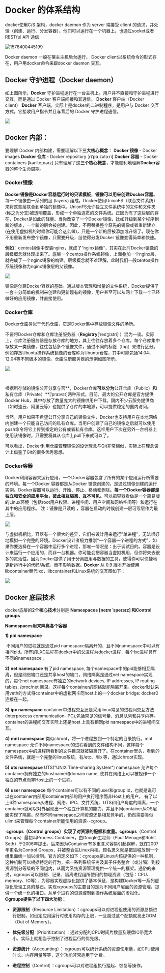 

# Docker 的体系结构

docker使用C/S 架构，docker daemon 作为 server 端接受 client 的请求，并处理（创建、运行、分发容器），他们可以运行在一个机器上，也通过socket或者RESTful API 通信

![1576400445199](images/docker-2-001.png)

Docker daemon 一般在宿主主机后台运行。
Docker client以系统命令的形式存在，用户用docker命令来跟docker daemon 交互。



## Docker 守护进程（Docker daemon）

如上图所示，**Docker** 守护进程运行在一台主机上。用户并不直接和守护进程进行交互，而是通过 Docker 客户端间接和其通信。
**Docker** 客户端（Docker client）
**Docker** 客户端，实际上是docker的二进制程序，是用户与 Docker 交互方式。它接收用户指令并且与背后的 Docker 守护进程通信。

![](images/docker-2-002.png)



## Docker 内部：

要理解 Docker 内部构建，需要理解以下**三大核心概念**：
**Docker 镜像** - Docker images
**Docker 仓库** - Docker repository [rɪˈpɑːzətɔːri] 
**Docker 容器** - Docker containers [kənˈteɪnərz]
只有理解了这**三个核心概念**，才能顺利地理解**Docker**容器的整个生命周期。



### Docker镜像

**Docker镜像是Docker容器运行时的只读模板**，**镜像可以用来创建Docker容器**。每一个镜像由一系列的层 (layers) 组成。Docker使用UnionFS（联合文件系统）来将这些层联合到单独的镜像中。UnionFS允许独立文件系统中的文件和文件夹(称之为分支)被透明覆盖，形成一个单独连贯的文件系统。正因为有了这些层的存在，Docker是如此的轻量。当你改变了一个Docker镜像，比如升级到某个程序到新的版本，一个新的层会被创建。因此，不用替换整个原先的镜像或者重新建立(在使用虚拟机的时候你可能会这么做)，只是一个新的层被添加或升级了。现在你不用重新发布整个镜像，只需要升级，层使得分发Docker 镜像变得简单和快速。

**例如**：centos镜像中安装nginx，就成了“nginx镜像”，其实在此时Docker镜像的层级概念就体现出来了。底层一个centos操作系统镜像，上面叠加一个nginx层，就完成了一个nginx镜像的构建。层级概念就不难理解，此时我们一般centos操作系统镜像称为nginx镜像层的父镜像。

![](images/docker-2-003.png)

镜像是创建Docker容器的基础。通过版本管理和增量的文件系统，Docker提供了一套十分简单的机制来创建和更新现有的镜像，用户甚至可以从网上下载一个已经做好的应用镜像，并直接使用。



### Docker仓库

Docker仓库类似于代码仓库，它是Docker集中存放镜像文件的场所。

不要将Docker仓库和仓库注册服务器（**Registry**[ˈredʒɪstri] ）混为一谈。实际上，仓库注册服务器是存放仓库的地方，其上往往存放着多个仓库。每个仓库集中存放某一类镜像，往往包括多个镜像文件，通过不同的标签（tag）来进行区分。例如存放Ubuntu操作系统镜像的仓库称为Ubuntu仓库，其中可能包括14.04、12.04等不同版本的镜像。仓库注册服务器的示例如图所示。

![](images/docker-2-004.png)

​	

根据所存储的镜像公开分享与否**，Docker仓库**可以分为**公开仓库（Public）**和**私有仓库（Private）**[ˈpraɪvət]两种形式。目前，最大的公开仓库是官方提供Docker Hub，其中存放了数量庞大的镜像供用户下载。国内不少云服务提供商（如时速云、阿里云等）也提供了仓库的本地源，可以提供稳定的国内访问。

​	当然，用户如果不希望公开分享自己的镜像文件，Docker也支持用户在本地网络内创建一个只能自己访问的私有仓库。当用户创建了自己的镜像之后就可以使用push命令将它上传到指定的公有或者私有仓库。这样用户下次在另外一台机器上使用该镜像时，只需要将其从仓库上pull下来就可以了。

​	可以看出，Docker利用仓库管理镜像的设计理念与Git非常相似，实际上在理念设计上借鉴了Git的很多优秀思想。



### Docker容器

​	Docker利用容器来运行应用，一个Docker容器包含了所有的某个应用运行所需要的环境。每一个Docker 容器都是从Docker 镜像创建的，是通过镜像创建的运行实例。Docker容器可以运行、开始、停止、移动和删除。**每一个Docker容器都是独立和安全的应用平台，彼此相互隔离、互不可见。**
​	可以把容器看做是一个简易版的Linux环境（包括root用户权限、进程空间、用户空间和网络空间等）和运行在其中的应用程序。
注：镜像是只读的 ，容器在启动的时候创建一层可写层作为最上层。

![](images/docker-2-005.png)

​	与虚拟机相比，容器有一个很大的差异，它们被设计用来运行"单进程"，无法很好地模拟一个完整的环境。Docker设计者极力推崇“一个容器一个进程的方式”，如果你要选择在一个容器中运行多个进程，那唯一情况是：出于调试目的。容器是设计来运行一个应用的，而非一台机器。你可能会把容器当虚拟机用，但你将失去很多的灵活性，因为Docker提供了用于分离应用与数据的工具，使得你可以快捷地更新运行中的代码/系统，而不影响数据。
​	**Docker** 从 0.9 版本开始使用 libcontainer替代lxc，libcontainer和Linux系统的交互图如下：

![](images/docker-2-006.png)



## Docker 底层技术

docker底层的**2个核心技术**分别是 **Namespaces  [neɪm ˈspeɪsɪz] 和Control groups**

**Namespaces用来隔离各个容器**

**1)** **pid namespace**

​	不同用户的进程就是通过pid namespace隔离开的，且不同namespace中可以有相同pid。所有的LXC进程在docker中的父进程为docker进程，每个lxc进程具有不同的namespace 。

**2)** **net namespace**
	有了pid namespace, 每个namespace中的pid能够相互隔离，但是网络端口还是共享host的端口。网络隔离是通过net namespace实现的，每个net namespace有独立的network devices, IP addresses, IP routing tables, /proc/net 目录。这样每个container的网络就能隔离开来。docker默认采用veth的方式将container中的虚拟网卡同host上的一个docker bridge: docker0 连接在一起。

**3)** **ipc namespace**
	container中进程交互还是采用linux常见的进程间交互方法 (interprocess communication-IPC),包括常见的信号量、消息队列和共享内存。container的进程间交互实际上还是host 上具有相同pid namespace中的进程间交互。

**4)** **mnt namespace**
	类似chroot，将一个进程放到一个特定的目录执行。mnt namespace 允许不同namespace的进程看到的文件结构不同，这样每个namespace中的进程所看到的文件目录就被隔离开了。在container里头，看到的文件系统，就是一个完整的linux系统，有/etc、/lib 等，通过chroot实现。

**5)** **uts namespace**
	UTS("UNIX Time-sharing System") namespace 允许每个container拥有独立的hostname和domain name, 使其在网络上可以被视作一个独立的节点而非Host上的一个进程。

**6)** **user namespace**
	每个container可以有不同的user和group id，也就是说可以在container内部用container内部的用户执行程序而非Host上的用户。
	有了以上6种namespace从进程、网络、IPC、文件系统、UTS和用户角度的隔离，一个container就可以对外展现出一个独立计算机的能力，并且不同container从OS层面实现了隔离。然而不同namespace之间资源还是相互竞争的，仍然需要类似ulimit来管理每个container所能使用的资源--cgroup。

​	**cgroups（Control groups）实现了对资源的配额和度量。**
​	**cgroups**（Control Groups）最初叫Process Container，由Google工程师（Paul Menage和Rohit Seth）于2006年提出，后来因为Container有多重含义容易引起误解，就在2007年更名为Control Groups，并被整合进Linux内核。顾名思义就是把进程放到一个组里面统一加以控制。官方的定义如下：cgroups是Linux内核提供的一种机制，这种机制可以根据特定的行为，把一系列系统任务及其子任务整合（或分隔）到按资源划分等级的不同组内，从而为系统资源管理提供一个统一的框架。
​	通俗的来说，cgroups可以限制、记录、隔离进程组所使用的物理资源（包括：CPU、memory、IO等），为容器实现虚拟化提供了基本保证，是构建Docker等一系列虚拟化管理工具的基石。
​	实现cgroups的主要目的是为不同用户层面的资源管理，提供一个统一化的接口。从单个进程的资源控制到操作系统层面的虚拟化。**Cgroups提供了以下四大功能：**

- **资源限制**（Resource Limitation）：cgroups可以对进程组使用的资源总额进行限制。如设定应用运行时使用内存的上限，一旦超过这个配额就发出OOM（Out of Memory）。
  
- **优先级分配**（Prioritization）：通过分配的CPU时间片数量及硬盘IO带宽大
  小，实际上就相当于控制了进程运行的优先级。

- **资源统计**（Accounting）： cgroups可以统计系统的资源使用量，如CPU使用时长、内存用量等等，这个功能非常适用于计费。
  
- **进程控制**（Control）：cgroups可以对进程组执行挂起、恢复等操作。